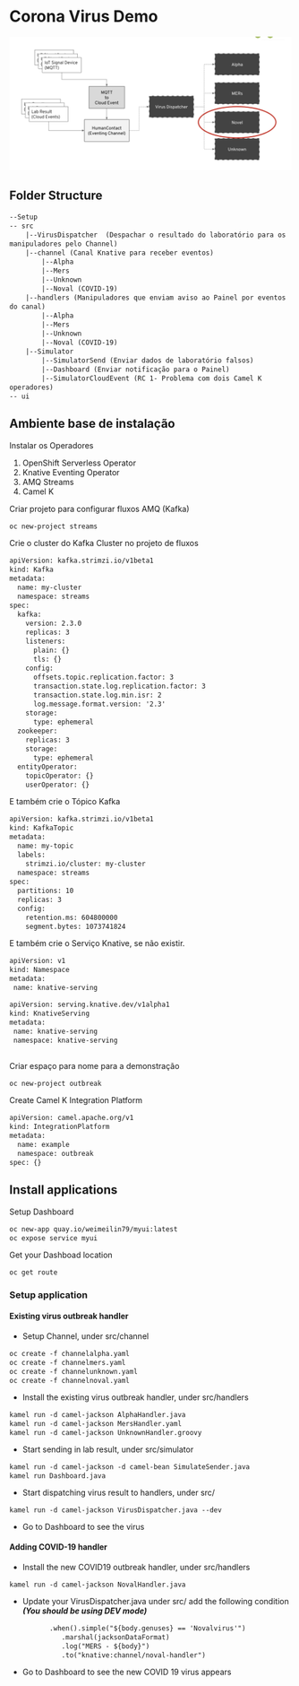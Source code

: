 # Corona Virus Demo 

![](Outbreak.png)


## Folder Structure

```
--Setup
-- src
	|--VirusDispatcher	(Despachar o resultado do laboratório para os manipuladores pelo Channel)
	|--channel (Canal Knative para receber eventos)
		|--Alpha
		|--Mers
		|--Unknown
		|--Noval (COVID-19)
	|--handlers (Manipuladores que enviam aviso ao Painel por eventos do canal)
		|--Alpha
		|--Mers
		|--Unknown
		|--Noval (COVID-19)
	|--Simulator
		|--SimulatorSend (Enviar dados de laboratório falsos)
		|--Dashboard (Enviar notificação para o Painel)
		|--SimulatorCloudEvent (RC 1- Problema com dois Camel K
operadores)
-- ui
```
## Ambiente base de instalação
Instalar os Operadores

1. OpenShift Serverless Operator
1. Knative Eventing Operator
1. AMQ Streams
1. Camel K


Criar projeto para configurar fluxos AMQ (Kafka)

```
oc new-project streams

```

Crie o cluster do Kafka Cluster no projeto de fluxos

```
apiVersion: kafka.strimzi.io/v1beta1
kind: Kafka
metadata:
  name: my-cluster
  namespace: streams
spec:
  kafka:
    version: 2.3.0
    replicas: 3
    listeners:
      plain: {}
      tls: {}
    config:
      offsets.topic.replication.factor: 3
      transaction.state.log.replication.factor: 3
      transaction.state.log.min.isr: 2
      log.message.format.version: '2.3'
    storage:
      type: ephemeral
  zookeeper:
    replicas: 3
    storage:
      type: ephemeral
  entityOperator:
    topicOperator: {}
    userOperator: {}

```

E também crie o Tópico Kafka

```
apiVersion: kafka.strimzi.io/v1beta1
kind: KafkaTopic
metadata:
  name: my-topic
  labels:
    strimzi.io/cluster: my-cluster
  namespace: streams
spec:
  partitions: 10
  replicas: 3
  config:
    retention.ms: 604800000
    segment.bytes: 1073741824

```

E também crie o Serviço Knative, se não existir.
```
apiVersion: v1
kind: Namespace
metadata:
 name: knative-serving
```

```
apiVersion: serving.knative.dev/v1alpha1
kind: KnativeServing
metadata:
 name: knative-serving
 namespace: knative-serving
                              
```

Criar espaço para nome para a demonstração

```
oc new-project outbreak

```

Create Camel K Integration Platform

```
apiVersion: camel.apache.org/v1
kind: IntegrationPlatform
metadata:
  name: example
  namespace: outbreak
spec: {}
```


## Install applications

Setup Dashboard

```
oc new-app quay.io/weimeilin79/myui:latest
oc expose service myui
```

Get your Dashboad location

```
oc get route
```


### Setup application

#### Existing virus outbreak handler

- Setup Channel, under src/channel

```
oc create -f channelalpha.yaml		
oc create -f channelmers.yaml
oc create -f channelunknown.yaml
oc create -f channelnoval.yaml		
```

- Install the existing virus outbreak handler, under src/handlers

```
kamel run -d camel-jackson AlphaHandler.java
kamel run -d camel-jackson MersHandler.yaml
kamel run -d camel-jackson UnknownHandler.groovy
```


- Start sending in lab result, under src/simulator

```
kamel run -d camel-jackson -d camel-bean SimulateSender.java 
kamel run Dashboard.java
```

- Start dispatching virus result to handlers, under src/

```
kamel run -d camel-jackson VirusDispatcher.java --dev
```

- Go to Dashboard to see the virus


#### Adding COVID-19 handler

- Install the new COVID19 outbreak handler, under src/handlers

```
kamel run -d camel-jackson NovalHandler.java
```

- Update your VirusDispatcher.java under src/ add the following condition ***(You should be using DEV mode)***

```
	      .when().simple("${body.genuses} == 'Novalvirus'")
             .marshal(jacksonDataFormat)
             .log("MERS - ${body}")
             .to("knative:channel/noval-handler")
```

- Go to Dashboard to see the new COVID 19 virus appears
